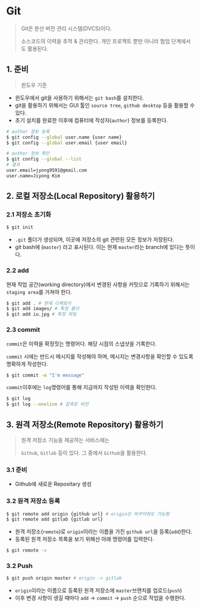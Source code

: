 # Git

> Git은 분산 버전 관리 시스템(DVCS)이다.
>
> 소스코드의 이력을 추적 & 관리한다. 개인 프로젝트 뿐만 아니라 협업 단계에서도 활용된다.



## 1. 준비

> 윈도우 기준

- 윈도우에서 git을 사용하기 위해서는 `git bash`를 설치한다.
- git을 활용하기 위해서는 GUI 툴인 `source tree`, `github desktop` 등을 활용할 수 있다.
- 초기 설치를 완료한 이후에 컴퓨터에 작성자(`author`) 정보를 등록한다.

```bash
# author 정보 등록
$ git config --global user.name {user name}
$ git config --global user.email {user email}

# author 정보 확인
$ git config --global --list
# 결과
user.email=jyong9591@gmail.com
user.name=Jiyong Kim
```



## 2. 로컬 저장소(Local Repository) 활용하기

### 2.1 저장소 초기화

```bash
$ git init
```

- `.git` 폴더가 생성되며, 이곳에 저장소의 git 관련된 모든 정보가 저장된다.
- git bash에 (`master`) 라고 표시된다. 이는 현재 `master`라는 branch에 있다는 뜻이다.



### 2.2 add

현재 작업 공간(working directory)에서 변경된 사항을 커밋으로 기록하기 위해서는 `staging area`를 거쳐야 한다.

```bash
$ git add . # 현재 디렉토리
$ git add images/ # 특정 폴더
$ git add iu.jpg # 특정 파일
```



### 2.3 commit

`commit`은 이력을 확정짓는 명령어다. 해당 시점의 스냅샷을 기록한다.

`commit` 시에는 반드시 메시지를 작성해야 하며, 메시지는 변경사항을 확인할 수 있도록 명확하게 작성한다.

```bash
$ git commit -m "I'm message"
```

`commit`이후에는 `log`명령어를 통해 지금까지 작성된 이력을 확인한다.

```bash
$ git log
$ git log --oneline # 압축된 버전
```



## 3. 원격 저장소(Remote Repository) 활용하기

> 원격 저장소 기능을 제공하는 서비스에는
>
> `Github`, `Gitlab` 등이 있다. 그 중에서 `Github`을 활용한다.

### 3.1 준비

- Github에 새로운 Repositary 생성



### 3.2 원격 저장소 등록

```bash
$ git remote add origin {github url} # origin은 바꾸어줘도 가능함
$ git remote add gitlab {gitlab url}
```

- 원격 저장소(`remote`)로 `origin`이라는 이름을 가진 `github url`을 등록(`add`)한다.
- 등록된 원격 저장소 목록을 보기 위해선 아래 명령어를 입력한다.

```bash
$ git remote -v
```



### 3.2 Push

```bash
$ git push origin master # origin -> gitlab
```

- `origin`이라는 이름으로 등록된 원격 저장소에 `master`브랜치를 업로드(`push`)
- 이후 변경 사항이 생길 때마다 `add` -> `commit` -> `push` 순으로 작업을 수행한다.



